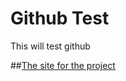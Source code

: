 Github Test
========================

This will test github

##[The site for the project](http://tehuman.github.io/AnotherTest)
